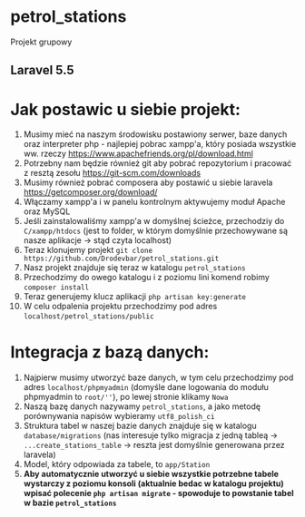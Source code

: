 # petrol_stations
Projekt grupowy

## Laravel 5.5

# Jak postawic u siebie projekt:
1. Musimy mieć na naszym środowisku postawiony serwer, baze danych oraz interpreter php - najlepiej pobrac
xampp'a, który posiada wszystkie ww. rzeczy
https://www.apachefriends.org/pl/download.html
2. Potrzebny nam będzie również git aby pobrać repozytorium i pracować z resztą zesołu
https://git-scm.com/downloads
3. Musimy również pobrać composera aby postawić u siebie laravela
https://getcomposer.org/download/
4. Włączamy xampp'a i w panelu kontrolnym aktywujemy moduł Apache oraz MySQL
5. Jeśli zainstalowaliśmy xampp'a w domyślnej ścieżce, przechodziy do `C/xampp/htdocs` (jest to folder, w którym domyślnie przechowywane są nasze aplikacje -> stąd czyta localhost)
6. Teraz klonujemy projekt
`git clone https://github.com/Drodevbar/petrol_stations.git`
7. Nasz projekt znajduje się teraz w katalogu `petrol_stations`
9. Przechodzimy do owego katalogu i z poziomu lini komend robimy `composer install`
10. Teraz generujemy klucz aplikacji `php artisan key:generate`
11. W celu odpalenia projektu przechodzimy pod adres `localhost/petrol_stations/public`

# Integracja z bazą danych:
1. Najpierw musimy utworzyć baze danych, w tym celu przechodzimy pod adres
`localhost/phpmyadmin` (domyśle dane logowania do modułu phpmyadmin to `root/''`), po lewej stronie klikamy `Nowa`
2. Naszą bazę danych nazywamy `petrol_stations`, a jako metodę porównywania napisów wybieramy `utf8_polish_ci`
4. Struktura tabel w naszej bazie danych znajduje się w katalogu `database/migrations` (nas interesuje tylko migracja z jedną tableą -> `...create_stations_table` -> reszta jest domyślnie generowana przez laravela)
5. Model, który odpowiada za tabele, to `app/Station`
6. **Aby automatycznie utworzyć u siebie wszystkie potrzebne tabele wystarczy z poziomu konsoli (aktualnie bedac w katalogu projektu) wpisać polecenie `php artisan migrate` - spowoduje to powstanie tabel w bazie `petrol_stations`**



